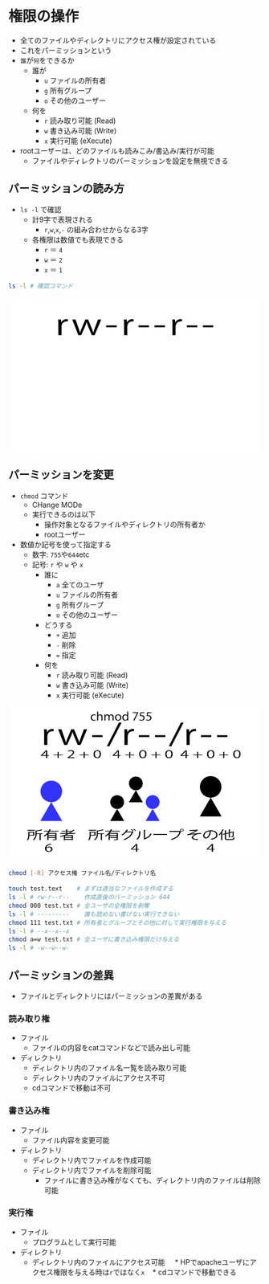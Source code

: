 # 権限の操作

* 全てのファイルやディレクトリにアクセス権が設定されている
* これをパーミッションという
* `誰`が`何`をできるか
    * 誰が
        * `u` ファイルの所有者
        * `g` 所有グループ
        * `o` その他のユーザー
    * 何を
        * `r` 読み取り可能 (Read)
        * `w` 書き込み可能 (Write)
        * `x` 実行可能 (eXecute)
* rootユーザーは、どのファイルも読みこみ/書込み/実行が可能
    * ファイルやディレクトリのパーミッションを設定を無視できる

## パーミッションの読み方

* `ls -l` で確認
    * 計9字で表現される
        * `r`,`w`,`x`,`-` の組み合わせからなる3字
    * 各権限は数値でも表現できる
        * `r` ＝ `4`
        * `w` ＝ `2`
        * `x` ＝ `1`

```bash
ls -l # 確認コマンド
```

![permission01](./image/permission01.gif)

## パーミッションを変更

* `chmod` コマンド
    * CHange MODe
    * 実行できるのは以下
        * 操作対象となるファイルやディレクトリの所有者か
        * rootユーザー
* 数値か記号を使って指定する
    * 数字: `755`や`644`etc
    * 記号: `r` や `w` や `x`
        * 誰に
            * `a` 全てのユーザ
            * `u` ファイルの所有者
            * `g` 所有グループ
            * `o` その他のユーザー
        * どうする
            * `+` 追加
            * `-` 削除
            * `=` 指定
        * 何を
            * `r` 読み取り可能 (Read)
            * `w` 書き込み可能 (Write)
            * `x` 実行可能 (eXecute)

![permission02](./image/permission02.gif)

```bash
chmod [-R] アクセス権 ファイル名/ディレクトリ名
```
    
```bash
touch test.text    # まずは適当なファイルを作成する
ls -l # rw-r--r--    作成直後のパーミッション 644
chmod 000 test.txt # 全ユーザの全権限を剥奪
ls -l # ---------    誰も読めない書けない実行できない
chmod 111 test.txt # 所有者とグループとその他に対して実行権限を与える
ls -l # --x--x--x
chmod a=w test.txt # 全ユーザに書き込み権限だけ与える
ls -l # -w--w--w-
```

## パーミッションの差異

* ファイルとディレクトリにはパーミッションの差異がある

### 読み取り権

* ファイル
    * ファイルの内容をcatコマンドなどで読み出し可能
* ディレクトリ
    * ディレクトリ内のファイル名一覧を読み取り可能
    * ディレクトリ内のファイルにアクセス不可
    * cdコマンドで移動は不可

### 書き込み権

* ファイル
    * ファイル内容を変更可能
* ディレクトリ
    * ディレクトリ内でファイルを作成可能
    * ディレクトリ内でファイルを削除可能
        * ファイルに書き込み権がなくても、ディレクトリ内のファイルは削除可能

### 実行権

* ファイル
    * プログラムとして実行可能
* ディレクトリ
    * ディレクトリ内のファイルにアクセス可能
        * HPでapacheユーザにアクセス権限を与える時は`r`ではなく`x`
    * cdコマンドで移動できる

